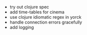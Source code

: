 * try out clojure spec
* add time-tables for cinema
* use clojure idiomatic regex in yorck
* handle connection errors gracefully
* add logging
